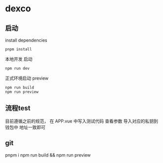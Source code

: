 # dexco



## 启动
install dependencies
```
pnpm install
```
本地开发 启动
```
npm run dev 
```

正式环境启动
preview
```
npm run build 
npm run preview 
```
## 流程test
目前遵循之前的规范， 在 APP.vue 中写入测试代码
查看参数 导入对应的私钥到钱包中 地址一致即可


## git 
pnpm i 
npm run build && npm run preview